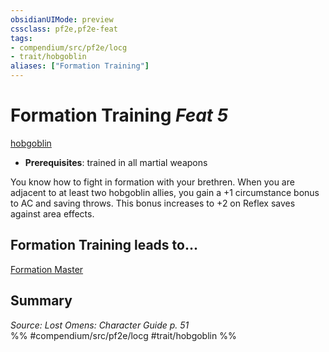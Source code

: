 ```yaml
---
obsidianUIMode: preview
cssclass: pf2e,pf2e-feat
tags:
- compendium/src/pf2e/locg
- trait/hobgoblin
aliases: ["Formation Training"]
---
```

# Formation Training  *Feat 5*  
[hobgoblin](hobgoblin-locg.md "Hobgoblin Ancestry & Heritage Trait")  

- **Prerequisites**: trained in all martial weapons

You know how to fight in formation with your brethren. When you are adjacent to at least two hobgoblin allies, you gain a +1 circumstance bonus to AC and saving throws. This bonus increases to +2 on Reflex saves against area effects.

## Formation Training leads to...

[Formation Master](formation-master-locg.md)

## Summary

*Source: Lost Omens: Character Guide p. 51*  
%% #compendium/src/pf2e/locg #trait/hobgoblin %%